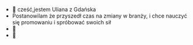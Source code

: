 - 👋 cześć,jestem Uliana z Gdańska 
- Postanowilam że przyszedł  czas na zmiany w branży, 
 i chce nauczyć się promowaniu i spróbować swoich sił
- 🌱 
- 💞️ 
  

